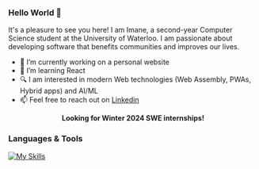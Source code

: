 ### Hello World 👋
It's a pleasure to see you here! I am Imane, a second-year Computer Science student at the University of Waterloo. I am passionate about developing software that benefits communities and improves our lives.

* 🔭 I’m currently working on a personal website
* 🌱 I’m learning React
* 🔍 I am interested in modern Web technologies (Web Assembly, PWAs, Hybrid apps) and AI/ML
* 📫 Feel free to reach out on <a href="https://www.linkedin.com/in/iyacoubi/" >Linkedin</a>
<p align="center">
  <strong>
     Looking for Winter 2024 SWE internships!
  </strong>
</p>

### Languages & Tools
[![My Skills](https://skills.thijs.gg/icons?i=nodejs,js,html,css,c,cpp,react,py,git,figma)](https://skills.thijs.gg)
 

<!-- RESOURCES
 <img src="https://github-readme-stats.vercel.app/api/top-langs?username=enamiya&layout=compact"/>	
 
<img src="https://media2.giphy.com/media/QssGEmpkyEOhBCb7e1/giphy.gif?cid=ecf05e47a0n3gi1bfqntqmob8g9aid1oyj2wr3ds3mg700bl&rid=giphy.gif" width ="25" />

<img src="https://user-images.githubusercontent.com/73097560/115834477-dbab4500-a447-11eb-908a-139a6edaec5c.gif" /> -->
         
          

    



